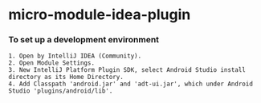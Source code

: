 # micro-module-idea-plugin

### To set up a development environment
    1. Open by IntelliJ IDEA (Community).
    2. Open Module Settings.
    3. New IntelliJ Platform Plugin SDK, select Android Studio install directory as its Home Directory.
    4. Add Classpath 'android.jar' and 'adt-ui.jar', which under Android Studio 'plugins/android/lib'.
